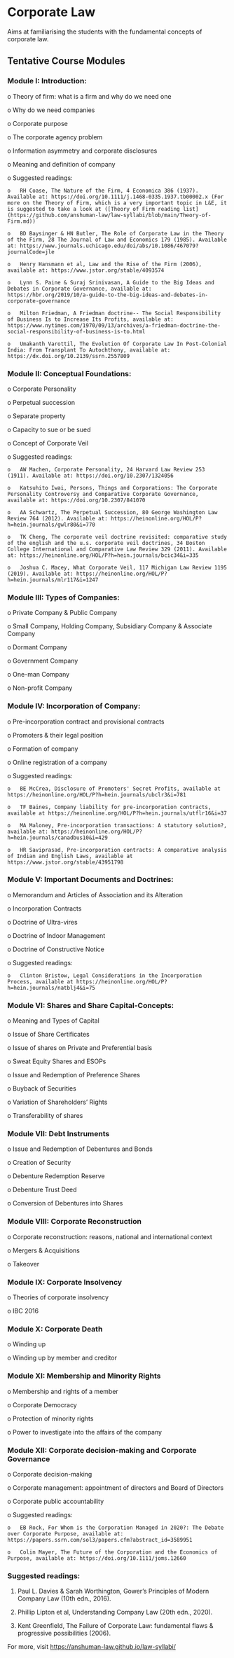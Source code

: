 # Corporate Law
Aims at familiarising the students with the fundamental concepts of corporate law. 


## Tentative Course Modules


### Module I: Introduction:

o	Theory of firm: what is a firm and why do we need one

o	Why do we need companies

o	Corporate purpose

o	The corporate agency problem

o	Information asymmetry and corporate disclosures 

o	Meaning and definition of company 

o	Suggested readings:

    o	RH Coase, The Nature of the Firm, 4 Economica 386 (1937). Available at: https://doi.org/10.1111/j.1468-0335.1937.tb00002.x (For more on the Theory of Firm, which is a very important topic in L&E, it is suggested to take a look at ([Theory of Firm reading list](https://github.com/anshuman-law/law-syllabi/blob/main/Theory-of-Firm.md)) 
    
    o	BD Baysinger & HN Butler, The Role of Corporate Law in the Theory of the Firm, 28 The Journal of Law and Economics 179 (1985). Available at: https://www.journals.uchicago.edu/doi/abs/10.1086/467079?journalCode=jle

    o	Henry Hansmann et al, Law and the Rise of the Firm (2006), available at: https://www.jstor.org/stable/4093574

    o	Lynn S. Paine & Suraj Srinivasan, A Guide to the Big Ideas and Debates in Corporate Governance, available at: https://hbr.org/2019/10/a-guide-to-the-big-ideas-and-debates-in-corporate-governance

    o	Milton Friedman, A Friedman doctrine‐- The Social Responsibility of Business Is to Increase Its Profits, available at: https://www.nytimes.com/1970/09/13/archives/a-friedman-doctrine-the-social-responsibility-of-business-is-to.html

    o	Umakanth Varottil, The Evolution Of Corporate Law In Post‐Colonial India: From Transplant To Autochthony, available at: https://dx.doi.org/10.2139/ssrn.2557809


### Module II: Conceptual Foundations:

o	Corporate Personality

o	Perpetual succession

o	Separate property

o	Capacity to sue or be sued

o	Concept of Corporate Veil

o	Suggested readings:

    o	AW Machen, Corporate Personality, 24 Harvard Law Review 253 (1911). Available at: https://doi.org/10.2307/1324056
    
    o	Katsuhito Iwai, Persons, Things and Corporations: The Corporate Personality Controversy and Comparative Corporate Governance, available at: https://doi.org/10.2307/841070

    o	AA Schwartz, The Perpetual Succession, 80 George Washington Law Review 764 (2012). Available at: https://heinonline.org/HOL/P?h=hein.journals/gwlr80&i=770

    o	TK Cheng, The corporate veil doctrine revisited: comparative study of the english and the u.s. corporate veil doctrines, 34 Boston College International and Comparative Law Review 329 (2011). Available at: https://heinonline.org/HOL/P?h=hein.journals/bcic34&i=335

    o	Joshua C. Macey, What Corporate Veil, 117 Michigan Law Review 1195 (2019). Available at: https://heinonline.org/HOL/P?h=hein.journals/mlr117&i=1247


### Module III: Types of Companies:

o	Private Company & Public Company

o	Small Company, Holding Company, Subsidiary Company & Associate Company

o	Dormant Company

o	Government Company

o	One-man Company

o	Non-profit Company


### Module IV: Incorporation of Company:


o	Pre-incorporation contract and provisional contracts 

o	Promoters & their legal position

o	Formation of company 

o	Online registration of a company

o	Suggested readings: 

    o	BE McCrea, Disclosure of Promoters' Secret Profits, available at https://heinonline.org/HOL/P?h=hein.journals/ubclr3&i=781

    o	TF Baines, Company liability for pre-incorporation contracts, available at https://heinonline.org/HOL/P?h=hein.journals/utflr16&i=37

    o	MA Maloney, Pre-incorporation transactions: A statutory solution?, available at: https://heinonline.org/HOL/P?h=hein.journals/canadbus10&i=429

    o	HR Saviprasad, Pre-incorporation contracts: A comparative analysis of Indian and English Laws, available at https://www.jstor.org/stable/43951798



### Module V: Important Documents and Doctrines:


o	Memorandum and Articles of Association and its Alteration

o	Incorporation Contracts 

o	Doctrine of Ultra-vires

o	Doctrine of Indoor Management

o	Doctrine of Constructive Notice  

o	Suggested readings:

    o	Clinton Bristow, Legal Considerations in the Incorporation Process, available at https://heinonline.org/HOL/P?h=hein.journals/natblj4&i=75


### Module VI: Shares and Share Capital-Concepts:


o	Meaning and Types of Capital 

o	Issue of Share Certificates

o	Issue of shares on Private and Preferential basis

o	Sweat Equity Shares and ESOPs

o	Issue and Redemption of Preference Shares

o	Buyback of Securities

o	Variation of Shareholders’ Rights

o	Transferability of shares 



### Module VII: Debt Instruments


o	Issue and Redemption of Debentures and Bonds

o	Creation of Security

o	Debenture Redemption Reserve

o	Debenture Trust Deed

o	Conversion of Debentures into Shares


### Module VIII: Corporate Reconstruction

o	Corporate reconstruction: reasons, national and international context

o	Mergers & Acquisitions

o	Takeover


### Module IX: Corporate Insolvency

o	Theories of corporate insolvency

o	IBC 2016



### Module X: Corporate Death

o	Winding up

o	Winding up by member and creditor



### Module XI: Membership and Minority Rights

o	Membership and rights of a member

o	Corporate Democracy

o	Protection of minority rights

o	Power to investigate into the affairs of the company



### Module XII: Corporate decision-making and Corporate Governance

o	Corporate decision-making 

o	Corporate management: appointment of directors and Board of Directors

o	Corporate public accountability

o	Suggested readings:
    
    o	EB Rock, For Whom is the Corporation Managed in 2020?: The Debate over Corporate Purpose, available at: https://papers.ssrn.com/sol3/papers.cfm?abstract_id=3589951

    o	Colin Mayer, The Future of the Corporation and the Economics of Purpose, available at: https://doi.org/10.1111/joms.12660




### Suggested readings:

1.	Paul L. Davies & Sarah Worthington, Gower’s Principles of Modern Company Law (10th edn., 2016). 

2.	Phillip Lipton et al, Understanding Company Law (20th edn., 2020). 

3.	Kent Greenfield, The Failure of Corporate Law: fundamental flaws & progressive possibilities (2006).




For more, visit https://anshuman-law.github.io/law-syllabi/
